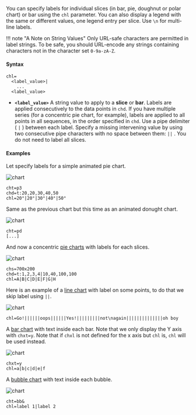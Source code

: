You can specify labels for individual slices (in bar, pie, doughnut or polar chart) or bar using the `chl` parameter. You can also display a legend with the same or different values, one legend entry per slice. Use `\n` for multi-line labels.

!!! note "A Note on String Values"
    Only URL-safe characters are permitted in label strings. To be safe, you should URL-encode any strings containing characters not in the character set `0-9a-zA-Z`.

#### Syntax

```
chl=
  <label_value>|
    ...
  <label_value>
```

- **`<label_value>`** A string value to apply to a **slice** or **bar**. Labels are applied consecutively to the data points in `chd`. If you have multiple series (for a concentric pie chart, for example), labels are applied to all points in all sequences, in the order specified in `chd`. Use a pipe delimiter ( `|` ) between each label. Specify a missing intervening value by using two consecutive pipe characters with no space between them: `||` . You do not need to label all slices.

#### Examples

Let specify labels for a simple animated pie chart.

![chart](https://image-charts.com/chart?cht=p3&chs=700x200&chd=t:20,20,30,40,50&chl=20°|20°|30°|40°|50°&chan)

```
cht=p3
chd=t:20,20,30,40,50
chl=20°|20°|30°|40°|50°
```

Same as the previous chart but this time as an animated donught chart.

![chart](https://image-charts.com/chart?cht=pd&chs=700x200&chd=t:20,20,30,40,50&chl=20°|20°|30°|40°|50°&chan)

```
cht=pd
[...]
```

And now a concentric [pie charts](/pie-charts) with labels for each slices.

![chart](https://image-charts.com/chart?cht=pc&chs=700x200&chd=t:1,2,3,4|10,40,100,100&chl=A|B|C|D|E|F|G|H)


```
chs=700x200
chd=t:1,2,3,4|10,40,100,100
chl=A|B|C|D|E|F|G|H
```

Here is an example of a [line chart](/line-charts) with label on some points, to do that we skip label using `||`.

![chart](https://image-charts.com/chart?cht=ls&chd=s:theresadifferencebetweenknowingthepathandwalkingthepath&chs=700x200&chf=b0,lg,90,03a9f4,0,3f51b5,1&chl=Go!||||||oops||||||Yes!|||||||||not\nagain||||||||||||||oh%20boy)

```
chl=Go!||||||oops||||||Yes!|||||||||not\nagain||||||||||||||oh boy
```

A [bar chart](/bar-charts) with text inside each bar. Note that we only display the Y axis with `chxt=y`. Note that if `chxl` is not defined for the x axis but `chl` is, `chl` will be used instead.

![chart](https://image-charts.com/chart?cht=bvg&chd=t:50,30,10,60,65,90&chf=b0,lg,90,03a9f47C,0,3f51b57C,1&chls=2.0,0.0,0.0&chxt=y&chs=700x200&chg=20,50&chl=a|b|c|d|e|f)

```
chxt=y
chl=a|b|c|d|e|f
```

A [bubble chart](/bubble-charts) with text inside each bubble.

![chart](https://image-charts.com/chart?cht=bb&chd=t:10,10,30,_,30,40,35&chf=b0,lg,90,03a9f47C,0,3f51b57C,1&chls=2.0,0.0,0.0&chxt=y,x&chs=700x300&chg=20,50&chl=label%201|label%202&chma=0,50,50)

```
cht=bb&
chl=label 1|label 2
```
